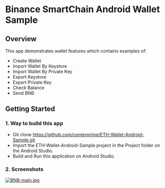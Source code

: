 # Binance SmartChain Android Wallet Sample

## Overview 

This app demonstrates wallet features which contains examples of: 
  - Create Wallet
  - Import Wallet By Keystore
  - Import Wallet By Private Key
  - Export Keystore
  - Export Private Key
  - Check Balance
  - Send BNB 


## Getting Started 

### 1. Way to build this app 
- Git clone https://github.com/centerprime/ETH-Wallet-Android-Sample.git 
- Import the ETH-Wallet-Android-Sample project in the Project folder on the Android Studio.
- Build and Run this application on Android Studio. 

### 2. Screenshots
[![BNB-main.jpg](https://i.postimg.cc/RVdfR39q/BNB-main.jpg)](https://postimg.cc/jLWLqSDr)

